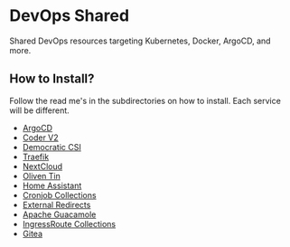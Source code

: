 # DevOps Shared
Shared DevOps resources targeting Kubernetes, Docker, ArgoCD, and more.

## How to Install?
Follow the read me's in the subdirectories on how to install. Each service will be different.
* [ArgoCD](argocd/README.md)
* [Coder V2](coder/README.md)
* [Democratic CSI](democratic-csi/README.md)
* [Traefik](traefik/README.md)
* [NextCloud](nextcloud/README.md)
* [Oliven Tin](olivetin/README.md)
* [Home Assistant](home-assistant/README.md)
* [Cronjob Collections](cronjobs/README.md)
* [External Redirects](redirects/README.md)
* [Apache Guacamole](guacamole/README.md)
* [IngressRoute Collections](ingress-routes/README.md)
* [Gitea](gitea/README.md)